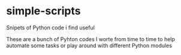 # simple-scripts
Snipets of Python code i find useful

These are a bunch of Pyhton codes I worte from time to time to help automate some tasks or play around with different Python modules
